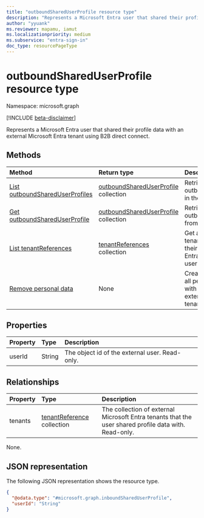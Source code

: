 ```yaml
---
title: "outboundSharedUserProfile resource type"
description: "Represents a Microsoft Entra user that shared their profile data with an external Microsoft Entra tenant using B2B direct connect."
author: "yyuank"
ms.reviewer: mapamu, iamut
ms.localizationpriority: medium
ms.subservice: "entra-sign-in"
doc_type: resourcePageType
---
```


# outboundSharedUserProfile resource type

Namespace: microsoft.graph

[!INCLUDE [beta-disclaimer](../../includes/beta-disclaimer.md)]

Represents a Microsoft Entra user that shared their profile data with an external Microsoft Entra tenant using B2B direct connect.

## Methods

|Method|Return type|Description|
|:---|:---|:---|
|[List outboundSharedUserProfiles](../api/directory-list-outboundshareduserprofiles.md)|[outboundSharedUserProfile](../resources/outboundshareduserprofile.md) collection|Retrieve all outboundSharedUserProfiles in the directory.|
|[Get outboundSharedUserProfile](../api/outboundshareduserprofile-get.md)|[outboundSharedUserProfile](../resources/outboundshareduserprofile.md) collection|Retrieve a specific outboundSharedUserProfile from the directory.|
|[List tenantReferences](../api/outboundshareduserprofile-list-tenants.md)|[tenantReferences](../resources/tenantreference.md) collection| Get all Microsoft Entra tenants that a user shared their data with as a Microsoft Entra B2B direct connect user.|
|[Remove personal data](../api/tenantreference-removepersonaldata.md)|None| Create a request to remove all personal data associated with a remote user in an external Microsoft Entra tenant.|

## Properties

|Property|Type|Description|
|:---|:---|:---|
| userId | String | The object id of the external user. Read-only. |

## Relationships

|Property|Type|Description|
|:---|:---|:---|
| tenants | [tenantReference](../resources/tenantreference.md) collection | The collection of external Microsoft Entra tenants that the user shared profile data with. Read-only. |

None.

## JSON representation

The following JSON representation shows the resource type.
<!-- {
  "blockType": "resource",
  "keyProperty": "userId",
  "@odata.type": "microsoft.graph.outboundSharedUserProfile",
  "openType": false
}
-->

``` json
{
  "@odata.type": "#microsoft.graph.inboundSharedUserProfile",
  "userId": "String"
}
```
